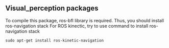 ## Visual_perception packages

To compile this package, ros-bfl library is required.
Thus, you should install ros-navigation stack
For ROS kinectic, try to use command to install ros-navigation stack


```
sudo apt-get install ros-kinetic-navigation
```
